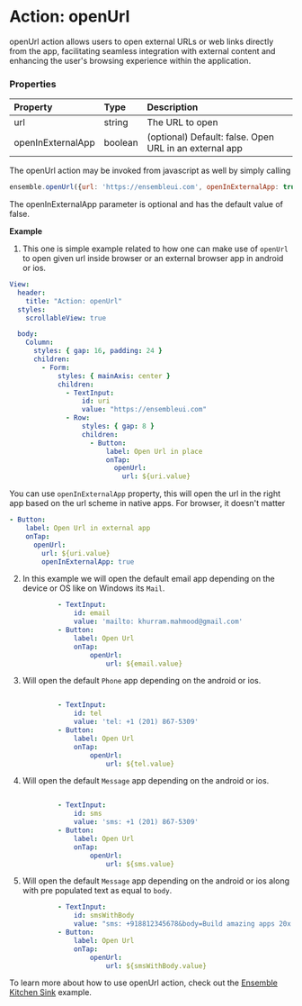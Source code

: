 # Action: openUrl

openUrl action allows users to open external URLs or web links directly from the app, facilitating seamless integration with external content and enhancing the user's browsing experience within the application.

### Properties

| Property          | Type    | Description                 |
| :---------------- | :------ | :-------------------------- |
| url               | string  | The URL to open             |
| openInExternalApp | boolean | (optional) Default: false. Open URL in an external app |

The openUrl action may be invoked from javascript as well by simply calling 
```javascript
ensemble.openUrl({url: 'https://ensembleui.com', openInExternalApp: true});
```
The openInExternalApp parameter is optional and has the default value of false. 

**Example**

1.  This one is simple example related to how one can make use of `openUrl` to open given url inside browser or an external browser app in android or ios.

```yaml
View:
  header:
    title: "Action: openUrl"
  styles:
    scrollableView: true

  body:
    Column:
      styles: { gap: 16, padding: 24 }
      children:
        - Form:
            styles: { mainAxis: center }
            children:
              - TextInput:
                  id: uri
                  value: "https://ensembleui.com"
              - Row:
                  styles: { gap: 8 }
                  children:
                    - Button:
                        label: Open Url in place
                        onTap:
                          openUrl:
                            url: ${uri.value}
```

You can use `openInExternalApp` property, this will open the url in the right app based on the url scheme in native apps. For browser, it doesn't matter

```yaml
- Button:
    label: Open Url in external app
    onTap:
      openUrl:
        url: ${uri.value}
        openInExternalApp: true
```

2. In this example we will open the default email app depending on the device or OS like on Windows its `Mail`.

```yaml
			- TextInput:
				id: email
				value: 'mailto: khurram.mahmood@gmail.com'
			- Button:
				label: Open Url
				onTap:
					openUrl:
						url: ${email.value}
```

3. Will open the default `Phone` app depending on the android or ios.

```yaml

			- TextInput:
				id: tel
				value: 'tel: +1 (201) 867-5309'
			- Button:
				label: Open Url
				onTap:
					openUrl:
						url: ${tel.value}

```

4. Will open the default `Message` app depending on the android or ios.

```yaml

			- TextInput:
				id: sms
				value: 'sms: +1 (201) 867-5309'
			- Button:
				label: Open Url
				onTap:
					openUrl:
						url: ${sms.value}

```

5. Will open the default `Message` app depending on the android or ios along with pre populated text as equal to `body`.

```yaml
			- TextInput:
				id: smsWithBody
				value: "sms: +918812345678&body=Build amazing apps 20x faster using EnsembleUI"
			- Button:
				label: Open Url
				onTap:
					openUrl:
						url: ${smsWithBody.value}
```

To learn more about how to use openUrl action, check out the [Ensemble Kitchen Sink](https://studio.ensembleui.com/app/e24402cb-75e2-404c-866c-29e6c3dd7992/screen/TnoazbWLihcenxD1NBkr) example.
